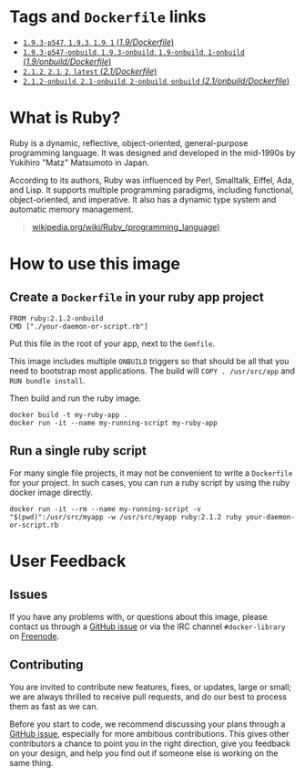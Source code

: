 # Tags and `Dockerfile` links

- [`1.9.3-p547`, `1.9.3`, `1.9`, `1` (*1.9/Dockerfile*)](https://github.com/docker-library/ruby/blob/4938a7b4b5b62c90b5d387c9c286fd7749d9499e/1.9/Dockerfile)
- [`1.9.3-p547-onbuild`, `1.9.3-onbuild`, `1.9-onbuild`, `1-onbuild` (*1.9/onbuild/Dockerfile*)](https://github.com/docker-library/ruby/blob/4938a7b4b5b62c90b5d387c9c286fd7749d9499e/1.9/onbuild/Dockerfile)
- [`2.1.2`, `2.1`, `2`, `latest` (*2.1/Dockerfile*)](https://github.com/docker-library/ruby/blob/950a673e59df846608f624ee55321d36ba1f89ba/2.1/Dockerfile)
- [`2.1.2-onbuild`, `2.1-onbuild`, `2-onbuild`, `onbuild` (*2.1/onbuild/Dockerfile*)](https://github.com/docker-library/ruby/blob/950a673e59df846608f624ee55321d36ba1f89ba/2.1/onbuild/Dockerfile)

# What is Ruby?

Ruby is a dynamic, reflective, object-oriented, general-purpose programming language. It was designed and developed in the mid-1990s by Yukihiro "Matz" Matsumoto in Japan.

According to its authors, Ruby was influenced by Perl, Smalltalk, Eiffel, Ada, and Lisp. It supports multiple programming paradigms, including functional, object-oriented, and imperative. It also has a dynamic type system and automatic memory management.

> [wikipedia.org/wiki/Ruby_(programming_language)](https://en.wikipedia.org/wiki/Ruby_(programming_language))

# How to use this image

## Create a `Dockerfile` in your ruby app project

    FROM ruby:2.1.2-onbuild
    CMD ["./your-daemon-or-script.rb"]

Put this file in the root of your app, next to the `Gemfile`.

This image includes multiple `ONBUILD` triggers so that should be all that you need to bootstrap most applications.  The build will `COPY . /usr/src/app` and `RUN bundle install`.

Then build and run the ruby image.

    docker build -t my-ruby-app .
    docker run -it --name my-running-script my-ruby-app

## Run a single ruby script

For many single file projects, it may not be convenient to write a `Dockerfile` for your project. In such cases, you can run a ruby script by using the ruby docker image directly.

    docker run -it --rm --name my-running-script -v "$(pwd)":/usr/src/myapp -w /usr/src/myapp ruby:2.1.2 ruby your-daemon-or-script.rb

# User Feedback

## Issues

If you have any problems with, or questions about this image, please contact us
 through a [GitHub issue](https://github.com/docker-library/ruby/issues) or via the IRC channel
`#docker-library` on [Freenode](https://freenode.net).

## Contributing

You are invited to contribute new features, fixes, or updates, large or small; we are
always thrilled to receive pull requests, and do our best to process them as fast as
we can.

Before you start to code, we recommend discussing your plans through a
[GitHub issue](https://github.com/docker-library/ruby/issues), especially for more ambitious contributions. This gives
other contributors a chance to point you in the right direction, give you feedback on
your design, and help you find out if someone else is working on the same thing.
